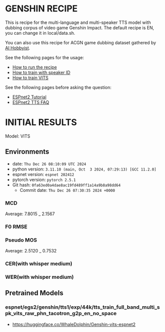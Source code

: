 # GENSHIN RECIPE

This is recipe for the multi-language and multi-speaker TTS model with dubbing corpus of video game Genshin Impact. The default recipe is EN, you can change it in local/data.sh. 

You can also use this recipe for ACGN game dubbing dataset gathered by [AI Hobbyist](https://github.com/AI-Hobbyist).

See the following pages for the usage:
- [How to run the recipe](../../TEMPLATE/tts1/README.md#how-to-run)
- [How to train with speaker ID](../../TEMPLATE/tts1/README.md#multi-speaker-model-with-speaker-id-embedding-training)
- [How to train VITS](../../TEMPLATE/tts1/README.md#vits-training)

See the following pages before asking the question:
- [ESPnet2 Tutorial](https://espnet.github.io/espnet/espnet2_tutorial.html)
- [ESPnet2 TTS FAQ](../../TEMPLATE/tts1/README.md#faq)

# INITIAL RESULTS

Model: VITS

## Environments
- date: `Thu Dec 26 08:10:09 UTC 2024`
- python version: `3.11.10 (main, Oct  3 2024, 07:29:13) [GCC 11.2.0]`
- espnet version: `espnet 202412`
- pytorch version: `pytorch 2.5.1`
- Git hash: `0fa63ed0a4dae8ac19fd489ff1a14a9b8a98dd64`
  - Commit date: `Thu Dec 26 07:30:35 2024 +0000`

### MCD

Average: 7.8015 _ 2.1567

### F0 RMSE



### Pseudo MOS

Average: 2.5120 _ 0.7532

### CER(with whisper medium)



### WER(with whisper medium)



## Pretrained Models

### espnet/egs2/genshin/tts1/exp/44k/tts_train_full_band_multi_spk_vits_raw_phn_tacotron_g2p_en_no_space

- https://huggingface.co/WhaleDolphin/Genshin-vits-espnet2